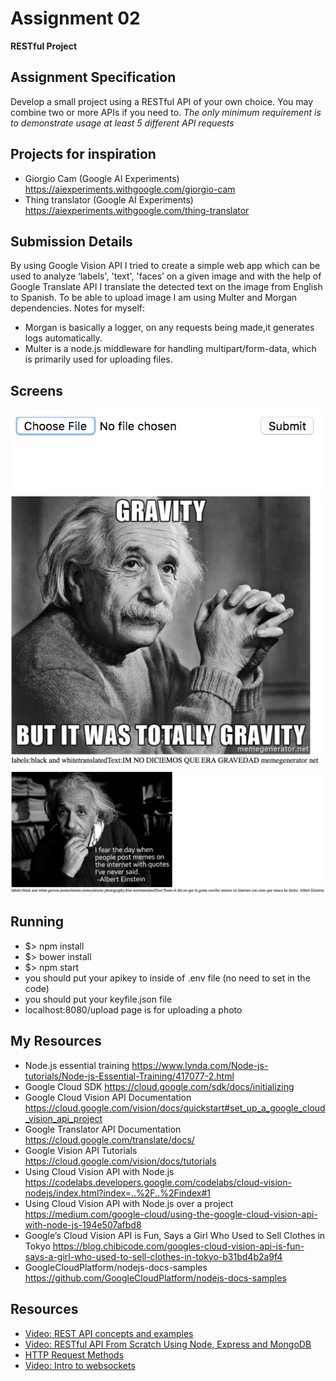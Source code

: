 # Assignment 02

**RESTful Project**

## Assignment Specification
Develop a small project using a RESTful API of your own choice. 
You may combine two or more APIs if you need to.
*The only minimum requirement is to demonstrate usage at least 5 different API requests*

## Projects for inspiration
* Giorgio Cam (Google AI Experiments) https://aiexperiments.withgoogle.com/giorgio-cam
* Thing translator (Google AI Experiments) https://aiexperiments.withgoogle.com/thing-translator

## Submission Details
By using Google Vision API I tried to create a simple web app which can be used to analyze ‘labels', 'text', 'faces’ on a given image and with the help of Google Translate API I translate the detected text on the image from English to Spanish. To be able to upload image I am using Multer and Morgan dependencies.
Notes for myself: 
* Morgan is basically a logger, on any requests being made,it generates logs automatically. 
* Multer is a node.js middleware for handling multipart/form-data, which is primarily used for uploading files.

## Screens
![Reference Screens](img/meme0.png)
![Reference Screens](img/meme1.png)
![Reference Screens](img/meme2.png)

## Running
- $> npm install
- $> bower install
- $> npm start
- you should put your apikey to inside of .env file (no need to set in the code)
- you should put your keyfile.json file
- localhost:8080/upload page is for uploading a photo


## My Resources
* Node.js essential training https://www.lynda.com/Node-js-tutorials/Node-js-Essential-Training/417077-2.html
* Google Cloud SDK https://cloud.google.com/sdk/docs/initializing
* Google Cloud Vision API Documentation https://cloud.google.com/vision/docs/quickstart#set_up_a_google_cloud_vision_api_project
* Google Translator API Documentation https://cloud.google.com/translate/docs/
* Google Vision API Tutorials https://cloud.google.com/vision/docs/tutorials
* Using Cloud Vision API with Node.js https://codelabs.developers.google.com/codelabs/cloud-vision-nodejs/index.html?index=..%2F..%2Findex#1
* Using Cloud Vision API with Node.js over a project https://medium.com/google-cloud/using-the-google-cloud-vision-api-with-node-js-194e507afbd8
* Google’s Cloud Vision API is Fun, Says a Girl Who Used to Sell Clothes in Tokyo https://blog.chibicode.com/googles-cloud-vision-api-is-fun-says-a-girl-who-used-to-sell-clothes-in-tokyo-b31bd4b2a9f4
* GoogleCloudPlatform/nodejs-docs-samples https://github.com/GoogleCloudPlatform/nodejs-docs-samples


## Resources
* [Video: REST API concepts and examples](https://www.youtube.com/watch?v=7YcW25PHnAA)
* [Video: RESTful API From Scratch Using Node, Express and MongoDB](https://www.youtube.com/watch?v=eB9Fq9I5ocs)
* [HTTP Request Methods](https://developer.mozilla.org/en-US/docs/Web/HTTP/Methods)
* [Video: Intro to websockets](https://www.youtube.com/watch?v=ZSRNNqh5Xo8)
